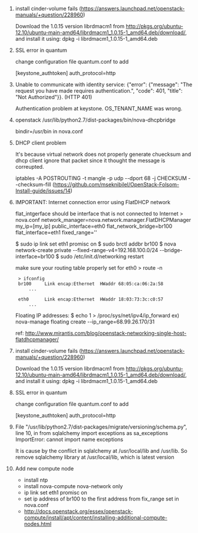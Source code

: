 1. install cinder-volume fails (https://answers.launchpad.net/openstack-manuals/+question/228960)

	Download the 1.0.15 version librdmacm1 from
	http://pkgs.org/ubuntu-12.10/ubuntu-main-amd64/librdmacm1_1.0.15-1_amd64.deb/download/,
	and install it using: dpkg -i librdmacm1_1.0.15-1_amd64.deb


2. SSL error in quantum

	change configuration file quantum.conf to add

	[keystone_authtoken]
	auth_protocol=http


3. Unable to communicate with identity service: {"error": {"message": "The request you have made requires authentication.", "code": 401, "title": "Not Authorized"}}. (HTTP 401)

	Authentication problem at keystone. OS_TENANT_NAME was wrong.


4. openstack /usr/lib/python2.7/dist-packages/bin/nova-dhcpbridge

	bindir=/usr/bin in nova.conf


5. DHCP client problem

	It's because virtual network does not properly generate chuecksum and dhcp
	client ignore that packet since it thought the message is correupted.

	iptables -A POSTROUTING -t mangle -p udp --dport 68 -j CHECKSUM --checksum-fill
	(https://github.com/mseknibilel/OpenStack-Folsom-Install-guide/issues/14)


6. IMPORTANT: Internet connection error using FlatDHCP network

	flat_intgerface should be interface that is not connected to Internet
		> nova.conf
		network_manager=nova.network.manager.FlatDHCPManager
		my_ip=[my_ip]
		public_interface=eth0
		flat_network_bridge=br100
		flat_interface=eth1
		fixed_range=''

	$ sudo ip link set eth1 promisc on
	$ sudo brctl addbr br100
	$ nova network-create private --fixed-range-v4=192.168.100.0/24 --bridge-interface=br100
	$ sudo /etc/init.d/networking restart

	make sure your routing table properly set for eth0
		> route -n

		> ifconfig
		br100     Link encap:Ethernet  HWaddr 68:05:ca:06:2a:58  
			...

		eth0      Link encap:Ethernet  HWaddr 18:03:73:3c:c0:57  
			...

	Floating IP addresses:
		$ echo 1 > /proc/sys/net/ipv4/ip_forward
		ex) nova-manage floating create --ip_range=68.99.26.170/31


	ref: http://www.mirantis.com/blog/openstack-networking-single-host-flatdhcpmanager/


7. install cinder-volume fails (https://answers.launchpad.net/openstack-manuals/+question/228960)

	Download the 1.0.15 version librdmacm1 from
	http://pkgs.org/ubuntu-12.10/ubuntu-main-amd64/librdmacm1_1.0.15-1_amd64.deb/download/,
	and install it using: dpkg -i librdmacm1_1.0.15-1_amd64.deb


8. SSL error in quantum

	change configuration file quantum.conf to add

	[keystone_authtoken]
	auth_protocol=http


9.  File "/usr/lib/python2.7/dist-packages/migrate/versioning/schema.py", line 10, in <module>
    from sqlalchemy import exceptions as sa_exceptions
    ImportError: cannot import name exceptions

    It is cause by the conflict in sqlalchemy at /usr/local/lib and /usr/lib.
    So remove sqlalchemy library at /usr/local/lib, which is latest version


10. Add new compute node
	- install ntp
	- install nova-compute nova-network only
	- ip link set eth1 promisc on
	- set ip address of br100 to the first address from fix_range set in nova.conf
	- http://docs.openstack.org/essex/openstack-compute/install/apt/content/installing-additional-compute-nodes.html
